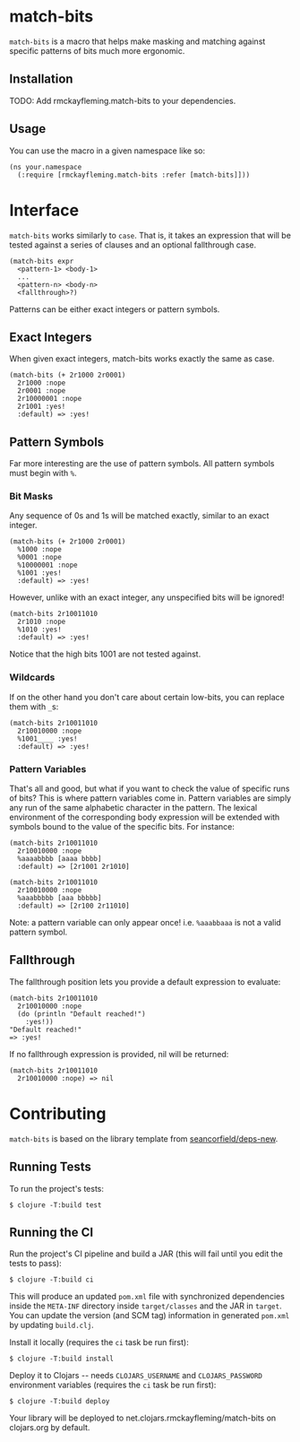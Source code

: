 # match-bits

`match-bits` is a macro that helps make masking and matching against specific patterns of bits much more ergonomic.

## Installation
TODO: Add rmckayfleming.match-bits to your dependencies.

## Usage

You can use the macro in a given namespace like so:

```
(ns your.namespace
  (:require [rmckayfleming.match-bits :refer [match-bits]]))
```

# Interface

`match-bits` works similarly to `case`. That is, it takes an expression that will be tested against a series of clauses and an optional fallthrough case.
```
(match-bits expr
  <pattern-1> <body-1>
  ...
  <pattern-n> <body-n>
  <fallthrough>?)
```

Patterns can be either exact integers or pattern symbols.

## Exact Integers

When given exact integers, match-bits works exactly the same as case.
```
(match-bits (+ 2r1000 2r0001)
  2r1000 :nope
  2r0001 :nope
  2r10000001 :nope
  2r1001 :yes!
  :default) => :yes!
```

## Pattern Symbols

Far more interesting are the use of pattern symbols. All pattern symbols must begin with `%`.

### Bit Masks

Any sequence of 0s and 1s will be matched exactly, similar to an exact integer.
```
(match-bits (+ 2r1000 2r0001)
  %1000 :nope
  %0001 :nope
  %10000001 :nope
  %1001 :yes!
  :default) => :yes!
```

However, unlike with an exact integer, any unspecified bits will be ignored!
```
(match-bits 2r10011010
  2r1010 :nope
  %1010 :yes!
  :default) => :yes!
```
Notice that the high bits 1001 are not tested against.

### Wildcards

If on the other hand you don't care about certain low-bits, you can replace them with `_`s:
```
(match-bits 2r10011010
  2r10010000 :nope
  %1001____ :yes!
  :default) => :yes!
```

### Pattern Variables

That's all and good, but what if you want to check the value of specific runs of bits? This is where pattern variables come in. Pattern variables are simply any run of the same alphabetic character in the pattern. The lexical environment of the corresponding body expression will be extended with symbols bound to the value of the specific bits. For instance:

```
(match-bits 2r10011010
  2r10010000 :nope
  %aaaabbbb [aaaa bbbb]
  :default) => [2r1001 2r1010]
```

```
(match-bits 2r10011010
  2r10010000 :nope
  %aaabbbbb [aaa bbbbb]
  :default) => [2r100 2r11010]
```

Note: a pattern variable can only appear once! i.e. `%aaabbaaa` is not a valid pattern symbol.

## Fallthrough

The fallthrough position lets you provide a default expression to evaluate:
```
(match-bits 2r10011010
  2r10010000 :nope
  (do (println "Default reached!")
    :yes!))
"Default reached!"
=> :yes!
```

If no fallthrough expression is provided, nil will be returned:
```
(match-bits 2r10011010
  2r10010000 :nope) => nil
```

# Contributing

`match-bits` is based on the library template from [seancorfield/deps-new](https://github.com/seancorfield/deps-new).

## Running Tests

To run the project's tests:

```
$ clojure -T:build test
```

## Running the CI

Run the project's CI pipeline and build a JAR (this will fail until you edit the tests to pass):

    $ clojure -T:build ci

This will produce an updated `pom.xml` file with synchronized dependencies inside the `META-INF`
directory inside `target/classes` and the JAR in `target`. You can update the version (and SCM tag)
information in generated `pom.xml` by updating `build.clj`.

Install it locally (requires the `ci` task be run first):

    $ clojure -T:build install

Deploy it to Clojars -- needs `CLOJARS_USERNAME` and `CLOJARS_PASSWORD` environment
variables (requires the `ci` task be run first):

    $ clojure -T:build deploy

Your library will be deployed to net.clojars.rmckayfleming/match-bits on clojars.org by default.
